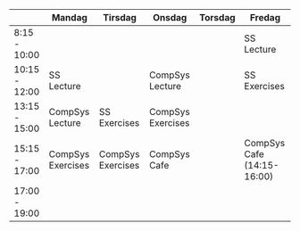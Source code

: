 |               | Mandag            | Tirsdag           | Onsdag            | Torsdag | Fredag                     |
| ------------- | ----------------- | ----------------- | ----------------- | ------- | -------------------------- |
| 8:15 - 10:00  |                   |                   |                   |         | SS Lecture                 |
| 10:15 - 12:00 | SS Lecture        |                   | CompSys Lecture   |         | SS Exercises               |
| 13:15 - 15:00 | CompSys Lecture   | SS Exercises      | CompSys Exercises |         |                            |
| 15:15 - 17:00 | CompSys Exercises | CompSys Exercises | CompSys Cafe      |         | CompSys Cafe (14:15-16:00) |
| 17:00 - 19:00 |                   |                   |                   |         |                            |
